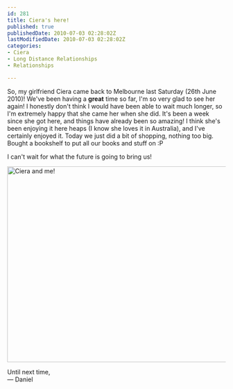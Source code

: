 ```yaml
---
id: 281
title: Ciera's here!
published: true
publishedDate: 2010-07-03 02:28:02Z
lastModifiedDate: 2010-07-03 02:28:02Z
categories:
- Ciera
- Long Distance Relationships
- Relationships

---
```


<p>So, my girlfriend Ciera came back to Melbourne last Saturday (26th June 2010)! We've been having a <strong>great</strong> time so far, I'm so very glad to see her again! I honestly don't think I would have been able to wait much longer, so I'm extremely happy that she came her when she did. It's been a week since she got here, and things have already been so amazing! I think she's been enjoying it here heaps (I know she loves it in Australia), and I've certainly enjoyed it. Today we just did a bit of shopping, nothing too big. Bought a bookshelf to put all our books and stuff on :P</p>
<p>I can't wait for what the future is going to bring us!</p>
<p><a href="http://dan.cx/blog/2010/07/cieras-here/ge-digital-camera/" rel="attachment wp-att-283"><img src="http://dan.cx/blog/wp-content/uploads/2010/07/GEDC0549-600x450.jpg" alt="Ciera and me!" title="Ciera and me" width="600" height="450" class="size-medium wp-image-283" /></a></p>
<p>Until next time,<br />
 &mdash; Daniel</p>

